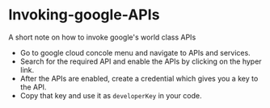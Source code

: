 # Invoking-google-APIs
A short note on how to invoke google's world class APIs
- Go to google cloud concole menu and navigate to APIs and services.
- Search for the required API and enable the APIs by clicking on the hyper link.
- After the APIs are enabled, create a credential which gives you a key to the API.
- Copy that key and use it as `developerKey` in your code.

